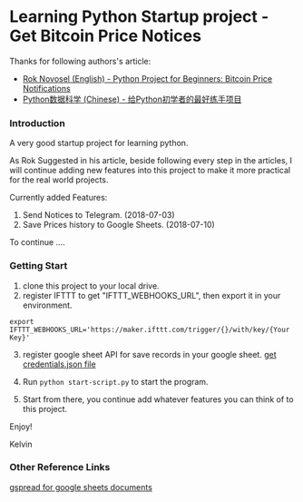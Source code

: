 # Learning Python Startup project - Get Bitcoin Price Notices

Thanks for following authors's article:
- [Rok Novosel (English) - Python Project for Beginners: Bitcoin Price Notifications ](https://realpython.com/python-bitcoin-ifttt/)
- [Python数据科学 (Chinese) - 给Python初学者的最好练手项目](https://juejin.im/post/5ac42bcd5188255c887bd81e)


### Introduction

A very good startup project for learning python.

As Rok Suggested in his article, beside following every step in the articles, I will continue adding new features into this project to make it more practical for the real world projects.

Currently added Features:

1. Send Notices to Telegram. (2018-07-03)
2. Save Prices history to Google Sheets. (2018-07-10)

To continue ....


### Getting Start  

1. clone this project to your local drive.
2. register IFTTT to get "IFTTT_WEBHOOKS_URL", then export it in your environment.

```
export IFTTT_WEBHOOKS_URL='https://maker.ifttt.com/trigger/{}/with/key/{Your Key}'
```
3. register google sheet API for save records in your google sheet.
[get credentials.json file](http://gspread.readthedocs.io/en/latest/oauth2.html)

4. Run `python start-script.py` to start the program.

5. Start from there, you continue add whatever features you can think of to this project.

Enjoy!

Kelvin

### Other Reference Links
[gspread for google sheets documents](http://gspread.readthedocs.io/en/latest/#main-interface)
